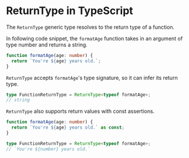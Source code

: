 # ReturnType in TypeScript

The `ReturnType` generic type resolves to the return type of a function.

In following code snippet, the `formatAge` function takes in an argument of type number and returns a string.

```ts
function formatAge(age: number) {
  return `You're ${age} years old.`;
}
```

`ReturnType` accepts `formatAge`'s type signature, so it can infer its return type.

```ts
type FunctionReturnType = ReturnType<typeof formatAge>;
// string
```

`ReturnType` also supports return values with const assertions.

```ts
function formatAge(age: number) {
  return `You're ${age} years old.` as const;
}

type FunctionReturnType = ReturnType<typeof formatAge>;
// `You're ${number} years old.`
```
